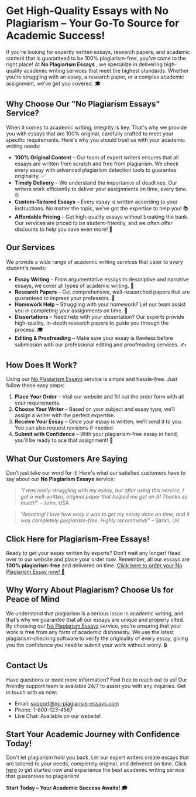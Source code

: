 # Get High-Quality Essays with No Plagiarism – Your Go-To Source for Academic Success!

If you're looking for expertly written essays, research papers, and academic content that is guaranteed to be 100% plagiarism-free, you’ve come to the right place! At **No Plagiarism Essays** , we specialize in delivering high-quality academic writing services that meet the highest standards. Whether you're struggling with an essay, a research paper, or a complex academic assignment, we’ve got you covered. 🎓

## Why Choose Our "No Plagiarism Essays" Service?

When it comes to academic writing, integrity is key. That's why we provide you with essays that are 100% original, carefully crafted to meet your specific requirements. Here's why you should trust us with your academic writing needs:

- **100% Original Content** – Our team of expert writers ensures that all essays are written from scratch and free from plagiarism. We check every essay with advanced plagiarism detection tools to guarantee originality. ✅
- **Timely Delivery** – We understand the importance of deadlines. Our writers work efficiently to deliver your assignments on time, every time. ⏰
- **Custom-Tailored Essays** – Every essay is written according to your instructions. No matter the topic, we’ve got the expertise to help you! 📚
- **Affordable Pricing** – Get high-quality essays without breaking the bank. Our services are priced to be student-friendly, and we often offer discounts to help you save even more! 💸

## Our Services

We provide a wide range of academic writing services that cater to every student's needs:

- **Essay Writing** – From argumentative essays to descriptive and narrative essays, we cover all types of academic writing. 📝
- **Research Papers** – Get comprehensive, well-researched papers that are guaranteed to impress your professors. 📖
- **Homework Help** – Struggling with your homework? Let our team assist you in completing your assignments on time. 🏫
- **Dissertations** – Need help with your dissertation? Our experts provide high-quality, in-depth research papers to guide you through the process. 🎓
- **Editing & Proofreading** – Make sure your essay is flawless before submission with our professional editing and proofreading services. ✍️

## How Does It Work?

Using our [No Plagiarism Essays](https://tinyurl.com/topessay?keyword=no+plagiarism+essays) service is simple and hassle-free. Just follow these easy steps:

1. **Place Your Order** – Visit our website and fill out the order form with all your requirements.
2. **Choose Your Writer** – Based on your subject and essay type, we’ll assign a writer with the perfect expertise.
3. **Receive Your Essay** – Once your essay is written, we’ll send it to you. You can also request revisions if needed.
4. **Submit with Confidence** – With your plagiarism-free essay in hand, you’ll be ready to ace that assignment! 💯

## What Our Customers Are Saying

Don’t just take our word for it! Here's what our satisfied customers have to say about our **No Plagiarism Essays** service:

> _"I was really struggling with my essay, but after using this service, I got a well-written, original paper that helped me get an A! Thanks so much!"_ – John, USA

> _"Amazing! I love how easy it was to get my essay done on time, and it was completely plagiarism-free. Highly recommend!"_ – Sarah, UK

## Click Here for Plagiarism-Free Essays!

Ready to get your essay written by experts? Don’t wait any longer! Head over to our website and place your order now. Remember, all our essays are **100% plagiarism-free** and delivered on time. [Click here to order your No Plagiarism Essay now! 🎉](https://tinyurl.com/topessay?keyword=no+plagiarism+essays)

## Why Worry About Plagiarism? Choose Us for Peace of Mind

We understand that plagiarism is a serious issue in academic writing, and that’s why we guarantee that all our essays are unique and properly cited. By choosing our [No Plagiarism Essays](https://tinyurl.com/topessay?keyword=no+plagiarism+essays) service, you’re ensuring that your work is free from any form of academic dishonesty. We use the latest plagiarism-checking software to verify the originality of every essay, giving you the confidence you need to submit your work without worry. 🔒

## Contact Us

Have questions or need more information? Feel free to reach out to us! Our friendly support team is available 24/7 to assist you with any inquiries. Get in touch with us now:

- Email: [support@no-plagiarism-essays.com](mailto:support@no-plagiarism-essays.com)
- Phone: 1-800-123-4567
- Live Chat: Available on our website!

## Start Your Academic Journey with Confidence Today!

Don't let plagiarism hold you back. Let our expert writers create essays that are tailored to your needs, completely original, and delivered on time. Click [here](https://tinyurl.com/topessay?keyword=no+plagiarism+essays) to get started now and experience the best academic writing service that guarantees no plagiarism!

**Start Today – Your Academic Success Awaits! 🎓**
